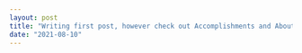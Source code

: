```yaml
---
layout: post
title: "Writing first post, however check out Accomplishments and About tabs!"
date: "2021-08-10"
---
```



